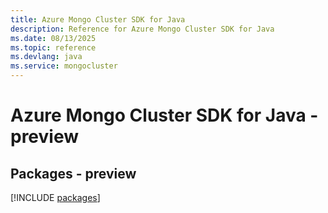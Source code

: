```yaml
---
title: Azure Mongo Cluster SDK for Java
description: Reference for Azure Mongo Cluster SDK for Java
ms.date: 08/13/2025
ms.topic: reference
ms.devlang: java
ms.service: mongocluster
---
```

# Azure Mongo Cluster SDK for Java - preview
## Packages - preview
[!INCLUDE [packages](mongo-cluster-index.md)]